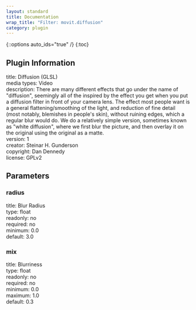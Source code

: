 ```yaml
---
layout: standard
title: Documentation
wrap_title: "Filter: movit.diffusion"
category: plugin
---
```

{::options auto_ids="true" /}
{:toc}

## Plugin Information

title: Diffusion (GLSL)  
media types:
Video  
description: There are many different effects that go under the name of &quot;diffusion&quot;, seemingly all of the inspired by the effect you get when you put a diffusion filter in front of your camera lens. The effect most people want is a general flattening/smoothing of the light, and reduction of fine detail (most notably, blemishes in people&#39;s skin), without ruining edges, which a regular blur would do. We do a relatively simple version, sometimes known as &quot;white diffusion&quot;, where we first blur the picture, and then overlay it on the original using the original as a matte.  
version: 1  
creator: Steinar H. Gunderson  
copyright: Dan Dennedy  
license: GPLv2  

## Parameters

### radius

title: Blur Radius    
type: float  
readonly: no  
required: no  
minimum: 0.0  
default: 3.0  

### mix

title: Blurriness    
type: float  
readonly: no  
required: no  
minimum: 0.0  
maximum: 1.0  
default: 0.3  

